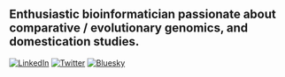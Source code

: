 
## Enthusiastic bioinformatician passionate about comparative / evolutionary genomics, and domestication studies. 
<!-- I am keen to develop, implement, and use computational tools to solve complex biological problems. -->

<!--## Social media links -->

[![LinkedIn](https://img.shields.io/badge/LinkedIn-Profile-blue?style=flat-square&logo=linkedin)](https://www.linkedin.com/in/sadikmz/)
[![Twitter](https://img.shields.io/badge/Twitter-Profile-blue?style=flat-square&logo=twitter)](https://twitter.com/sadikmz)
[![Bluesky](https://img.shields.io/badge/Bluesky-Profile-blue?style=flat-square&logo=bluesky)](https://bsky.app/profile/sadikmz.bsky.social)
<!-- [![GitHub](https://img.shields.io/badge/GitHub-Profile-black?style=flat-square&logo=github)](https://github.com/sadikmz) -->
<!--
**sadikmz/sadikmz** is a ✨ _special_ ✨ repository because its `README.md` (this file) appears on your GitHub profile.

Here are some ideas to get you started:

- 🔭 I’m currently working on ...
- 🌱 I’m currently learning ...
- 👯 I’m looking to collaborate on ...
- 🤔 I’m looking for help with ...
- 💬 Ask me about ...
- 📫 How to reach me: ...
- 😄 Pronouns: ...
- ⚡ Fun fact: ...
-->
